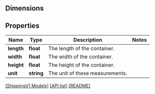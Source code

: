 ## Dimensions

## Properties

Name | Type | Description | Notes
------------ | ------------- | ------------- | -------------
**length** | **float** | The length of the container. |
**width** | **float** | The width of the container. |
**height** | **float** | The height of the container. |
**unit** | **string** | The unit of these measurements. |

[[ShippingV1 Models]](../) [[API list]](../../Api) [[README]](../../../README.md)
